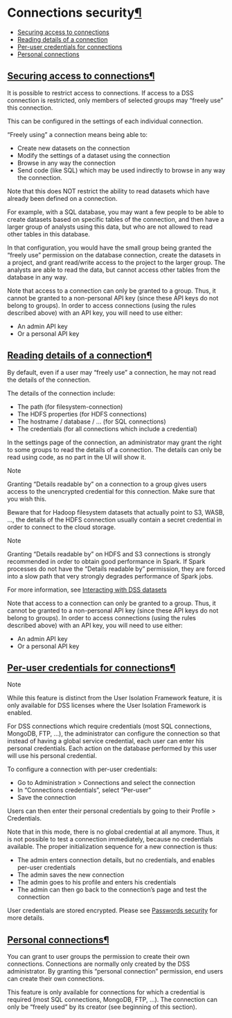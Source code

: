 Connections security[¶](#connections-security "Permalink to this heading")
==========================================================================



* [Securing access to connections](#securing-access-to-connections)
* [Reading details of a connection](#reading-details-of-a-connection)
* [Per\-user credentials for connections](#per-user-credentials-for-connections)
* [Personal connections](#personal-connections)




[Securing access to connections](#id1)[¶](#securing-access-to-connections "Permalink to this heading")
------------------------------------------------------------------------------------------------------


It is possible to restrict access to connections. If access to a DSS connection is restricted, only members of selected groups may “freely use” this connection.


This can be configured in the settings of each individual connection.


“Freely using” a connection means being able to:


* Create new datasets on the connection
* Modify the settings of a dataset using the connection
* Browse in any way the connection
* Send code (like SQL) which may be used indirectly to browse in any way the connection.


Note that this does NOT restrict the ability to read datasets which have already been defined on a connection.


For example, with a SQL database, you may want a few people to be able to create datasets based on specific tables of the connection, and then have a larger group of analysts using this data, but who are not allowed to read other tables in this database.


In that configuration, you would have the small group being granted the “freely use” permission on the database connection, create the datasets in a project, and grant read/write access to the project to the larger group. The analysts are able to read the data, but cannot access other tables from the database in any way.


Note that access to a connection can only be granted to a group. Thus, it cannot be granted to a non\-personal API key (since these API keys do not belong to groups). In order to access connections (using the rules described above) with an API key, you will need to use either:


* An admin API key
* Or a personal API key




[Reading details of a connection](#id2)[¶](#reading-details-of-a-connection "Permalink to this heading")
--------------------------------------------------------------------------------------------------------


By default, even if a user may “freely use” a connection, he may not read the details of the connection.


The details of the connection include:


* The path (for filesystem\-connection)
* The HDFS properties (for HDFS connections)
* The hostname / database / … (for SQL connections)
* The credentials (for all connections which include a credential)


In the settings page of the connection, an administrator may grant the right to some groups to read the details of a connection. The details can only be read using code, as no part in the UI will show it.



Note


Granting “Details readable by” on a connection to a group gives users access to the unencrypted credential for this connection. Make sure that you wish this.


Beware that for Hadoop filesystem datasets that actually point to S3, WASB, …, the details of the HDFS connection usually contain a secret credential in order to connect to the cloud storage.




Note


Granting “Details readable by” on HDFS and S3 connections is strongly recommended in order to obtain good performance in Spark.
If Spark processes do not have the “Details readable by” permission, they are forced into a slow path that very strongly degrades performance of Spark jobs.


For more information, see [Interacting with DSS datasets](../spark/datasets.html)



Note that access to a connection can only be granted to a group. Thus, it cannot be granted to a non\-personal API key (since these API keys do not belong to groups). In order to access connections (using the rules described above) with an API key, you will need to use either:


* An admin API key
* Or a personal API key




[Per\-user credentials for connections](#id3)[¶](#per-user-credentials-for-connections "Permalink to this heading")
-------------------------------------------------------------------------------------------------------------------



Note


While this feature is distinct from the User Isolation Framework feature, it is only available for DSS licenses where the User Isolation Framework is enabled.



For DSS connections which require credentials (most SQL connections, MongoDB, FTP, …), the administrator can configure the connection so that instead of having a global service credential, each user can enter his personal credentials. Each action on the database performed by this user will use his personal credential.


To configure a connection with per\-user credentials:


* Go to Administration \> Connections and select the connection
* In “Connections credentials”, select “Per\-user”
* Save the connection


Users can then enter their personal credentials by going to their Profile \> Credentials.


Note that in this mode, there is no global credential at all anymore. Thus, it is not possible to test a connection immediately, because no credentials available. The proper initialization sequence for a new connection is thus:


* The admin enters connection details, but no credentials, and enables per\-user credentials
* The admin saves the new connection
* The admin goes to his profile and enters his credentials
* The admin can then go back to the connection’s page and test the connection


User credentials are stored encrypted. Please see [Passwords security](passwords-security.html) for more details.




[Personal connections](#id4)[¶](#personal-connections "Permalink to this heading")
----------------------------------------------------------------------------------


You can grant to user groups the permission to create their own connections. Connections are normally only created by the DSS administrator. By granting this “personal connection” permission, end users can create their own connections.


This feature is only available for connections for which a credential is required (most SQL connections, MongoDB, FTP, …). The connection can only be “freely used” by its creator (see beginning of this section).